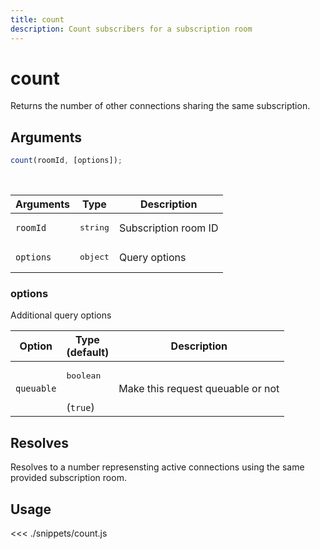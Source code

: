 ```yaml
---
title: count
description: Count subscribers for a subscription room
---
```


# count

Returns the number of other connections sharing the same subscription.

## Arguments

```javascript
count(roomId, [options]);
```

<br/>

| Arguments | Type              | Description          |
| --------- | ----------------- | -------------------- |
| `roomId`  | <pre>string</pre> | Subscription room ID |
| `options` | <pre>object</pre> | Query options        |

### options

Additional query options

| Option     | Type<br/>(default)              | Description                       |
| ---------- | ------------------------------- | --------------------------------- |
| `queuable` | <pre>boolean</pre><br/>(`true`) | Make this request queuable or not |

## Resolves

Resolves to a number represensting active connections using the same provided subscription room.

## Usage

<<< ./snippets/count.js
